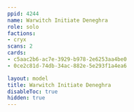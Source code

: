 ```yaml
---
ppid: 4244
name: Warwitch Initiate Deneghra
role: solo
factions:
- cryx
scans: 2
cards:
- c5aac2b6-ac7e-3929-b978-2e6253aa4be0
- 0ce2c81d-74db-34ac-882e-5e293f1a4ea6

layout: model
title: Warwitch Initiate Deneghra
disableToc: true
hidden: true
---
```

